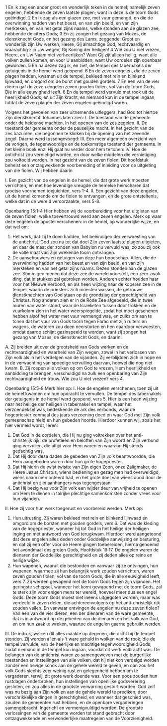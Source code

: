 1 En ik zag een ander groot en wonderlijk teken in de hemel; namelijk zeven engelen, hebbende de zeven laatste plagen; want in deze is de toorn Gods geëindigd. 2 En ik zag als een glazen zee, met vuur gemengd; en die de overwinning hadden van het beest, en van zijn beeld, en van zijn merkteken, en van het getal zijns naams, welke stonden aan de glazen zee, hebbende de citers Gods; 3 En zij zongen het gezang van Mozes, de dienstknecht Gods, en het gezang des Lams, zeggende: Groot en wonderlijk zijn Uw werken, Heere, Gij almachtige God, rechtvaardig en waarachtig zijn Uw wegen, Gij Koning der heiligen! 4 Wie zou U niet vrezen, Heere, en Uw Naam niet verheerlijken? Want Gij zijt alleen heilig; want alle volken zullen komen, en voor U aanbidden; want Uw oordelen zijn openbaar geworden. 5 En na dezen zag ik, en ziet, de tempel des tabernakels der getuigenis in de hemel werd geopend. 6 En de zeven engelen, die de zeven plagen hadden, kwamen uit de tempel, bekleed met rein en blinkend lijnwaad, en omgord om de borst met gouden gordels. 7 En een van de vier dieren gaf de zeven engelen zeven gouden fiolen, vol van de toorn Gods, Die in alle eeuwigheid leeft. 8 En de tempel werd vervuld met rook uit de heerlijkheid Gods, en uit Zijn kracht; en niemand kon in de tempel ingaan, totdat de zeven plagen der zeven engelen geëindigd waren.

 Volgens het gevoelen van zeer uitnemende uitleggers, had God tot hiertoe Zijn dienstknecht Johannes laten zien: 
I. De toestand van de gemeente onder de heidense machten. In het openen van de zes zegelen. 
II. De toestand der gemeente onder de pauselijke macht. In het gezicht van de zes bazuinen, die begonnen te klinken bij de opening van het zevende zegel. Daarna werd tussengevoegd: 
III. Een meer algemeen overzicht van de vorigen, de tegenwoordige en de toekomstige toestand der gemeente. In het kleine boek enz. Hij gaat nu verder door hem te tonen: 
IV. Hoe de antichrist zou vernietigd worden, en door welke middelen die vernietiging zou voltooid worden. In het gezicht van de zeven fiolen. Dit hoofdstuk behelst een ontzagwekkende voorbereiding of inleiding voor de uitgieting van die fiolen. 
Wij hebben daarin 

I. Een gezicht van de engelen in de hemel, die dat grote werk moesten verrichten, en met hoe levendige vreugde de hemelse heirscharen dat grootse voornemen toejuichten, vers 1-4. 
II. Een gezicht van deze engelen, uit de hemel komende om de fiolen te ontvangen, en de grote ontsteltenis, welke dat in de wereld veroorzaakte, vers 5-8. 

Openbaring 15:1-4 
Hier hebben wij de voorbereiding voor het uitgieten van de zeven fiolen, welke toevertrouwd werd aan zeven engelen. Merk op waar deze engelen de apostel verschenen: in de hemel, op wonderlijke wijze, en dat wel om: 
1. Het werk, dat zij te doen hadden, het beëindigen der verwoesting van de antichrist. God zou nu tot dat doel Zijn zeven laatste plagen uitgieten, en daar de maat der zonden van Babylon nu vervuld was, zo zou zij ook de volle maat van Zijn wrekende toorn ontvangen. 
2. De aanschouwers en getuigen van deze hun boodschap. Allen, die de overwinning hadden van het beest en van zijn beeld, en van zijn merkteken en van het getal zijns naams. Dezen stonden aan de glazen zee. Sommigen menen dat deze zee de wereld voorstelt, een zeer zwak ding, dat in stukken zal gebroken worden. Anderen echter houden haar voor het Nieuwe Verbond, en als heen wijzing naar de koperen zee in de tempel, waarin de priesters zich moesten wassen, de getrouwe dienstknechten van God staan op de grondslag der gerechtigheid van Christus. 
Nog anderen zien er in de Rode Zee afgebeeld, die in twee muren van water stond, waar de Israëlieten tussen door trokken en de vuurkolom zich in het water weerspiegelde, zodat het moet geschenen hebben alsof het water met vuur vermengd was, en zulks om aan te tonen dat het vuur van Gods toorn tegen Farao met zijn ruiters en wagens, de wateren zou doen neerstorten en hen daardoor verwoesten, omdat daarop schijnt gezinspeeld te worden, want zij zongen het gezang van Mozes, de dienstknecht Gods, en daarin: 

A. Zij breiden uit over de grootsheid van Gods werken en de rechtvaardigheid en waarheid van Zijn wegen, zowel in het verlossen van Zijn volk als in het verdelgen van de vijanden. Zij verblijdden zich in hope en in de verwachting van spoedige vervulling daarvan, hoewel die nog niet kwam. 
B. Zij roepen alle volken op om God te vrezen, Hem heerlijkheid en aanbidding te brengen, verschuldigd na zulk een openbaring van Zijn rechtvaardigheid en trouw. Wie zou U niet vrezen? vers 4. 

Openbaring 15:5-8 
Merk hier op: I. Hoe de engelen verschenen, toen zij uit de hemel kwamen om hun opdracht te vervullen. De tempel des tabernakels der getuigenis in de hemel werd geopend, vers 5. Hier is een heen wijzing naar het heilige der heiligen in tabernakel en tempel, waar het verzoendeksel was, bedekkende de ark des verbonds, waar de hogepriester eenmaal des jaars verzoening deed en waar God met Zijn volk gemeenschap hield en hun gebeden hoorde. Hierdoor kunnen wij, zoals het hier vermeld wordt, leren: 
1. Dat God in de oordelen, die Hij nu ging voltrekken over het anti-christelijk rijk, de profetieën en beloften van Zijn woord en Zijn verbond ging vervullen, die altijd voor Hem waren en waaraan Hij steeds gedachtig was. 
2. Dat Hij door deze daden de gebeden van Zijn volk beantwoordde, die Hem aangeboden waren door hun grote hogepriester. 
3. Dat Hij hierin de twist twistte van Zijn eigen Zoon, onze Zaligmaker, de Heere Jezus Christus, wiens bediening en gezag men had overweldigd, wiens naam men onteerd had, en het grote doel van wiens dood door de antichrist en zijn aanhangers was tegengestaan. 
4. Dat Hij bezig was voor Zijn volk een wijder deur van vrijheid te openen om Hem te dienen in talrijke plechtige samenkomsten zonder vrees voor hun vijanden. 

II. Hoe zij voor hun werk toegerust en voorbereid werden. Merk op: 
1. Hun uitrusting. Zij waren bekleed met rein en blinkend lijnwaad en omgord om de borsten met gouden gordels, vers 6. Dat was de kleding van de hogepriester, wanneer hij tot God in het heilige der heiligen inging en met antwoord van God terugkwam. Hierdoor werd aangetoond dat deze engelen alles deden onder Goddelijke aanwijzing en besturing, en dat zij een offer voor de Heere gingen toebereiden, hierna genoemd het avondmaal des groten Gods, Hoofdstuk 19:17. De engelen waren de dienaren der Goddelijke gerechtigheid en zij deden alles op reine en heilige wijze. 
2. Hun wapenen, waaruit die bestonden en vanwaar zij ze ontvingen, hun wapenen, waarmee zij hun belangrijk werk zouden verrichten, waren zeven gouden fiolen, vol van de toorn Gods, die in alle eeuwigheid leeft, vers 7. Zij werden gewapend met de toorn Gods tegen zijn vijanden. Het geringste schepsel, wanneer het komt gewapend met de toorn Gods, zal te sterk zijn voor enigen mens ter wereld, hoeveel meer dus een engel Gods. Deze toorn Gods moest niet ineens uitgegoten worden, maar was verdeeld in zeven delen, die achtereenvolgens op het anti-christelijk rijk zouden vallen. En vanwaar ontvingen de engelen nu deze zeven fiolen? Van een van de vier dieren, een der dienaren van de ware gemeente, dat is in antwoord op de gebeden van de dienaren en het volk van God, en om hun zaak te wreken, waartoe de engelen gaarne gebruikt werden. 

III. De indruk, welken dit alles maakte op degenen, die dicht bij de tempel stonden. Zij werden allen als ‘t ware gehuld in wolken van de rook, die de tempel vervulde, van de heerlijke en machtige tegenwoordigheid Gods, zodat niemand in de tempel kon ingaan, voordat dit werk volbracht was. De belangen van de antichrist waren zo samengeweven met de burgerlijke toestanden en instellingen van alle volken, dat hij niet kon verdelgd worden zonder een hevige schok aan de gehele wereld te geven, en dan zou het volk Gods slechts zeer weinig rust en gelegenheid hebben om te vergaderen, terwijl dit grote werk doende was. Voor een poos zouden hun rustdagen onderbroken, hun instellingen van openlijke godsverering gesloten, en zou alles in de grootste verwarring gestort worden. God zelf was nu bezig aan Zijn volk en aan de gehele wereld te prediken, door verschrikkelijke dingen in gerechtigheid, en wanneer dat geschied was, zouden de gemeenten rust hebben, en de openbare vergaderingen samengebracht. Ingericht en vermenigvuldigd worden. De grootste verlossingen van de gemeente worden tot stand gebracht door ontzagwekkende en verwonderlijke maatregelen van de Voorzienigheid. 




 
